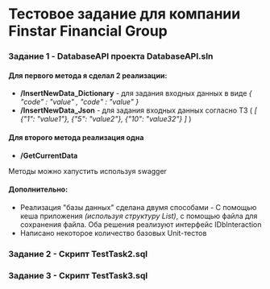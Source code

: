 # Тестовое задание для компании Finstar Financial Group

### Задание 1 - DatabaseAPI проекта DatabaseAPI.sln
#### Для первого метода я сделал 2 реализации:
- **/InsertNewData_Dictionary** - для задания входных данных в виде *{ "code" : "value" , "code" : "value" }*
- **/InsertNewData_Json** - для задания входных данных согласно ТЗ  ( *[ {"1": "value1"}, {"5": "value2"}, {"10": "value32"} ]* )
  
#### Для второго метода реализация одна
- **/GetCurrentData**

Методы можно хапустить используя swagger

#### Дополнительно:
- Реализация "базы данных" сделана двумя способами - С помощью кеша приложения *(используя структуру List)*, с помощью файла для сохранения файла. Оба решения реализуют интерфейс IDbInteraction
- Написано некоторое количество базовых Unit-тестов

### Задание 2 - Скрипт TestTask2.sql

### Задание 3 - Скрипт TestTask3.sql
